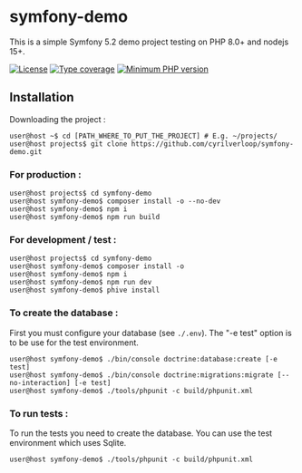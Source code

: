# symfony-demo

This is a simple Symfony 5.2 demo project testing on PHP 8.0+ and nodejs 15+.

[![License](https://img.shields.io/github/license/cyrilverloop/symfony-demo)](https://github.com/cyrilverloop/symfony-demo/blob/trunk/LICENSE)
[![Type coverage](https://shepherd.dev/github/cyrilverloop/symfony-demo/coverage.svg)](https://shepherd.dev/github/cyrilverloop/symfony-demo)
[![Minimum PHP version](https://img.shields.io/badge/php-%3E%3D7.4-%23777BB4?logo=php&style=flat)](https://www.php.net/)


## Installation

Downloading the project :

```shellsession
user@host ~$ cd [PATH_WHERE_TO_PUT_THE_PROJECT] # E.g. ~/projects/
user@host projects$ git clone https://github.com/cyrilverloop/symfony-demo.git
```

### For production :

```shellsession
user@host projects$ cd symfony-demo
user@host symfony-demo$ composer install -o --no-dev
user@host symfony-demo$ npm i
user@host symfony-demo$ npm run build
```

### For development / test :

```shellsession
user@host projects$ cd symfony-demo
user@host symfony-demo$ composer install -o
user@host symfony-demo$ npm i
user@host symfony-demo$ npm run dev
user@host symfony-demo$ phive install
```

### To create the database :

First you must configure your database (see `./.env`).
The "-e test" option is to be use for the test environment.
```shellsession
user@host symfony-demo$ ./bin/console doctrine:database:create [-e test]
user@host symfony-demo$ ./bin/console doctrine:migrations:migrate [--no-interaction] [-e test]
user@host symfony-demo$ ./tools/phpunit -c build/phpunit.xml
```

### To run tests :

To run the tests you need to create the database. You can use the test environment which uses Sqlite.
```shellsession
user@host symfony-demo$ ./tools/phpunit -c build/phpunit.xml
```
